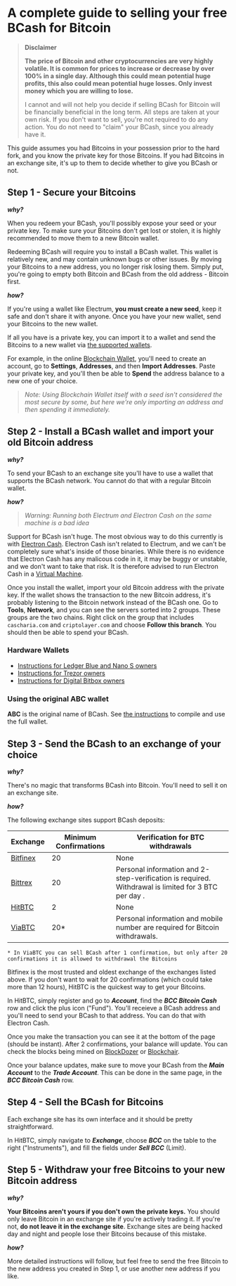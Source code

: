 
# A complete guide to selling your free BCash for Bitcoin

>**Disclaimer**
>
> **The price of Bitcoin and other cryptocurrencies are very highly volatile. It is common for prices to increase or decrease by over 100% in a single day. Although this could mean potential huge profits, this also could mean potential huge losses. Only invest money which you are willing to lose.**
>
> I cannot and will not help you decide if selling BCash for Bitcoin will be financially beneficial in the long term. All steps are taken at your own risk. If you don't want to sell, you're not required to do any action. You do not need to "claim" your BCash, since you already have it.

This guide assumes you had Bitcoins in your possession prior to the hard fork, and you know the private key for those Bitcoins. If you had Bitcoins in an exchange site, it's up to them to decide whether to give you BCash or not.

## Step 1 - Secure your Bitcoins

***why?***

When you redeem your BCash, you'll possibly expose your seed or your private key. To make sure your Bitcoins don't get lost or stolen, it is highly recommended to move them to a new Bitcoin wallet. 

Redeeming BCash will require you to install a BCash wallet. This wallet is relatively new, and may contain unknown bugs or other issues. By moving your Bitcoins to a new address, you no longer risk losing them. Simply put, you're going to empty both Bitcoin and BCash from the old address - Bitcoin first.

***how?***

If you're using a wallet like Electrum, **you must create a new seed**, keep it safe and don't share it with anyone. Once you have your new wallet, send your Bitcoins to the new wallet.

If all you have is a private key, you can import it to a wallet and send the Bitcoins to a new wallet via [the supported wallets](http://bitcoin.org/en/choose-your-wallet). 

For example, in the online [Blockchain Wallet](http://blockchain.info/wallet), you'll need to create an account, go to **Settings**, **Addresses**, and then **Import Addresses**. Paste your private key, and you'll then be able to **Spend** the address balance to a new one of your choice. 

> *Note: Using Blockchain Wallet itself with a seed isn't considered the most secure by some, but here we're only importing an address and then spending it immediately.*


## Step 2 - Install a BCash wallet and import your old Bitcoin address

***why?***

To send your BCash to an exchange site you'll have to use a wallet that supports the BCash network. You cannot do that with a regular Bitcoin wallet.

***how?***

>*Warning: Running both Electrum and Electron Cash on the same machine is a bad idea* 

Support for BCash isn't huge. The most obvious way to do this currently is with [Electron Cash](http://electroncash.org/). Electron Cash isn't related to Electrum, and we can't be completely sure what's inside of those binaries. While there is no evidence that Electron Cash has any malicous code in it, it may be buggy or unstable, and we don't want to take that risk. It is therefore advised to run Electron Cash in a [Virtual Machine](https://www.howtogeek.com/196060/beginner-geek-how-to-create-and-use-virtual-machines/). 

Once you install the wallet, import your old Bitcoin address with the private key. If the wallet shows the transaction to the new Bitcoin address, it's probably listening to the Bitcoin network instead of the BCash one. Go to **Tools**, **Network**, and you can see the servers sorted into 2 groups. These groups are the two chains. Right click on the group that includes `cascharia.com` and `criptolayer.com` and choose **Follow this branch**. You should then be able to spend your BCash.

### Hardware Wallets

* [Instructions for Ledger Blue and Nano S owners](http://support.ledgerwallet.com/knowledge_base/topics/bitcoin-cash)
* [Instructions for Trezor owners](https://blog.trezor.io/claim-bcash-bitcoin-cash-bch-bcc-trezor-wallet-f0a810d5864a)
* [Instructions for Digital Bitbox owners](https://digitalbitbox.com/faq)

### Using the original ABC wallet

**ABC** is the original name of BCash. See [the instructions](COMPILE_ABC.md) to compile and use the full wallet.


## Step 3 - Send the BCash to an exchange of your choice

***why?***

There's no magic that transforms BCash into Bitcoin. You'll need to sell it on an exchange site.

***how?***

The following exchange sites support BCash deposits:

 Exchange | Minimum Confirmations | Verification for BTC withdrawals
----------|-----------------------|-------------
[Bitfinex](https://bitfinex.com/) | 20 | None 
[Bittrex](https://bittrex.com/) | 20 | Personal information and 2-step-verification is required.  Withdrawal is limited for 3 BTC per day .
[HitBTC](https://hitbtc.com/) | 2 | None
[ViaBTC](https://www.viabtc.com/) | 20* | Personal information and mobile number are required for Bitcoin withdrawals.
 
`* In ViaBTC you can sell BCash after 1 confirmation, but only after 20 confirmations it is allowed to withdrawal the Bitcoins`

Bitfinex is the most trusted and oldest exchange of the exchanges listed above. If you don't want to wait for 20 confirmations (which could take more than 12 hours), HitBTC is the quickest way to get your Bitcoins.

In HitBTC, simply register and go to ***Account***, find the ***BCC Bitcoin Cash*** row and click the plus icon ("Fund"). You'll receieve a BCash address and you'll need to send your BCash to that address. You can do that with Electron Cash.

Once you make the transaction you can see it at the bottom of the page (should be instant). After 2 confirmations, your balance will update. You can check the blocks being mined on [BlockDozer](http://blockdozer.com/insight/blocks) or [Blockchair](https://blockchair.com/bitcoin-cash/blocks).

Once your balance updates, make sure to move your BCash from the ***Main Account*** to the ***Trade Account***. This can be done in the same page, in the ***BCC Bitcoin Cash*** row.


## Step 4 - Sell the BCash for Bitcoins

Each exchange site has its own interface and it should be pretty straightforward.

In HitBTC, simply navigate to ***Exchange***, choose ***BCC*** on the table to the right ("Instruments"), and fill the fields under ***Sell BCC*** (Limit).

## Step 5 - Withdraw your free Bitcoins to your new Bitcoin address

***why?***

**Your Bitcoins aren't yours if you don't own the private keys.** You should only leave Bitcoin in an exchange site if you're actively trading it. If you're not, **do not leave it in the exchange site**. Exchange sites are being hacked day and night and people lose their Bitcoins because of this mistake.


***how?***

More detailed instructions will follow, but feel free to send the free Bitcoin to the new address you created in Step 1, or use another new address if you like.

